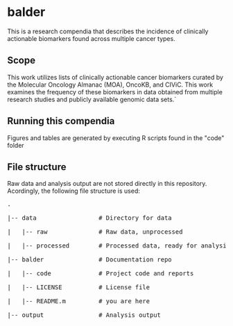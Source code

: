 # balder
This is a research compendia that describes the incidence of clinically actionable biomarkers found across multiple cancer types. 

## Scope 
This work utilizes lists of clinically actionable cancer biomarkers curated by the Molecular Oncology Almanac (MOA), OncoKB, and CIViC. This work examines the frequency of these biomarkers in data obtained from multiple research studies and publicly available genomic data sets.` 

## Running this compendia 
Figures and tables are generated by executing R scripts found in the "code" folder

## File structure
Raw data and analysis output are not stored directly in this repository. Acordingly, the following file structure is used: 

<pre>
.

|-- data                 # Directory for data

|   |-- raw              # Raw data, unprocessed

|   |-- processed        # Processed data, ready for analysis

|-- balder               # Documentation repo

|   |-- code             # Project code and reports

|   |-- LICENSE          # License file

|   |-- README.m         # you are here

|-- output               # Analysis output
<pre>
